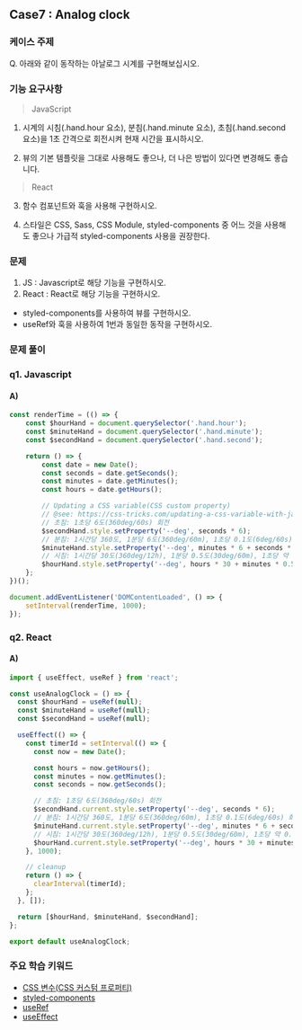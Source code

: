 ## Case7 : Analog clock

### 케이스 주제
Q. 아래와 같이 동작하는 아날로그 시계를 구현해보십시오.


### 기능 요구사항
> JavaScript
1. 시계의 시침(.hand.hour 요소), 분침(.hand.minute 요소), 초침(.hand.second 요소)을 1초 간격으로 회전시켜 현재 시간을 표시하시오.

2. 뷰의 기본 템플릿을 그대로 사용해도 좋으나, 더 나은 방법이 있다면 변경해도 좋습니다.

> React
3. 함수 컴포넌트와 훅을 사용해 구현하시오.

4. 스타일은 CSS, Sass, CSS Module, styled-components 중 어느 것을 사용해도 좋으나 가급적 styled-components 사용을 권장한다.



### 문제
1. JS : Javascript로 해당 기능을 구현하시오.
2. React : React로 해당 기능을 구현하시오.
- styled-components를 사용하여 뷰를 구현하시오.
- useRef와 훅을 사용하여 1번과 동일한 동작을 구현하시오.

### 문제 풀이
### q1. Javascript

#### A)

```js
const renderTime = (() => {
    const $hourHand = document.querySelector('.hand.hour');
    const $minuteHand = document.querySelector('.hand.minute');
    const $secondHand = document.querySelector('.hand.second');

    return () => {
        const date = new Date();
        const seconds = date.getSeconds();
        const minutes = date.getMinutes();
        const hours = date.getHours();

        // Updating a CSS variable(CSS custom property)
        // @see: https://css-tricks.com/updating-a-css-variable-with-javascript
        // 초침: 1초당 6도(360deg/60s) 회전
        $secondHand.style.setProperty('--deg', seconds * 6);
        // 분침: 1시간당 360도, 1분당 6도(360deg/60m), 1초당 0.1도(6deg/60s) 회전
        $minuteHand.style.setProperty('--deg', minutes * 6 + seconds * 0.1);
        // 시침: 1시간당 30도(360deg/12h), 1분당 0.5도(30deg/60m), 1초당 약 0.0083도(0.5deg/60s) 회전
        $hourHand.style.setProperty('--deg', hours * 30 + minutes * 0.5 + seconds * (0.5 / 60));
    };
})();

document.addEventListener('DOMContentLoaded', () => {
    setInterval(renderTime, 1000);
});
```

### q2. React

#### A)
```javascript
import { useEffect, useRef } from 'react';

const useAnalogClock = () => {
  const $hourHand = useRef(null);
  const $minuteHand = useRef(null);
  const $secondHand = useRef(null);

  useEffect(() => {
    const timerId = setInterval(() => {
      const now = new Date();

      const hours = now.getHours();
      const minutes = now.getMinutes();
      const seconds = now.getSeconds();

      // 초침: 1초당 6도(360deg/60s) 회전
      $secondHand.current.style.setProperty('--deg', seconds * 6);
      // 분침: 1시간당 360도, 1분당 6도(360deg/60m), 1초당 0.1도(6deg/60s) 회전
      $minuteHand.current.style.setProperty('--deg', minutes * 6 + seconds * 0.1);
      // 시침: 1시간당 30도(360deg/12h), 1분당 0.5도(30deg/60m), 1초당 약 0.0083도(0.5deg/60s) 회전
      $hourHand.current.style.setProperty('--deg', hours * 30 + minutes * 0.5 + seconds * (0.5 / 60));
    }, 1000);

    // cleanup
    return () => {
      clearInterval(timerId);
    };
  }, []);

  return [$hourHand, $minuteHand, $secondHand];
};

export default useAnalogClock;

```

### 주요 학습 키워드
- [CSS 변수(CSS 커스텀 프로퍼티)](https://developer.mozilla.org/ko/docs/Web/CSS/Using_CSS_custom_properties)
- [styled-components](https://styled-components.com/)
- [useRef](https://ko.reactjs.org/docs/hooks-reference.html#useref)
- [useEffect](https://ko.reactjs.org/docs/hooks-reference.html#useeffect)
